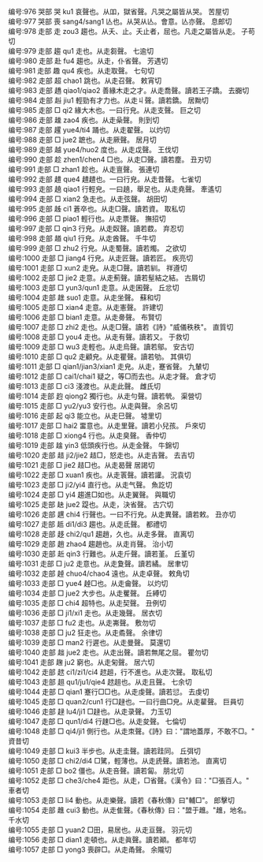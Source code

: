 <!-- { "loadSidebar": true } -->
编号:976   哭部   哭   ku1   哀聲也。从吅，獄省聲。凡哭之屬皆从哭。   苦屋切  
编号:977   哭部   喪   sang4/sang1   亾也。从哭从亾。會意。亾亦聲。   息郎切  
编号:978   走部   走   zou3   趨也。从夭、止。夭止者，屈也。凡走之屬皆从走。   子苟切  
编号:979   走部   趨   qu1   走也。从走芻聲。   七逾切  
编号:980   走部   赴   fu4   趨也。从走，仆省聲。   芳遇切  
编号:981   走部   趣   qu4   疾也。从走取聲。   七句切  
编号:982   走部   超   chao1   跳也。从走召聲。   敕宵切  
编号:983   走部   趫   qiao1/qiao2   善緣木走之才。从走喬聲。讀若王子蹻。   去嚻切  
编号:984   走部   赳   jiu1   輕勁有才力也。从走丩聲。讀若鐈。   居黝切  
编号:985   走部   □   qi2   緣大木也。一曰行皃。从走支聲。   巨之切  
编号:986   走部   趮   zao4   疾也。从走喿聲。   則到切  
编号:987   走部   趯   yue4/ti4   踊也。从走翟聲。   以灼切  
编号:988   走部   □   jue2   蹠也。从走厥聲。   居月切  
编号:989   走部   越   yue4/huo2   度也。从走戉聲。   王伐切  
编号:990   走部   趁   zhen1/chen4   □也。从走□聲。讀若塵。   丑刃切  
编号:991   走部   □   zhan1   趁也。从走亶聲。   張連切  
编号:992   走部   趞   que4   趞趞也。一曰行皃。从走昔聲。   七雀切  
编号:993   走部   趬   qiao1   行輕皃。一曰趬，舉足也。从走堯聲。   牽遙切  
编号:994   走部   □   xian2   急走也。从走弦聲。   胡田切  
编号:995   走部   趀   ci1   蒼卒也。从走□聲。讀若資。   取私切  
编号:996   走部   □   piao1   輕行也。从走票聲。   撫招切  
编号:997   走部   □   qin3   行皃。从走臤聲。讀若菣。   弃忍切  
编号:998   走部   趥   qiu1   行皃。从走酋聲。   千牛切  
编号:999   走部   □   zhu2   行皃。从走蜀聲。讀若燭。   之欲切  
编号:1000   走部   □   jiang4   行皃。从走匠聲。讀若匠。   疾亮切  
编号:1001   走部   □   xun2   走皃。从走□聲。讀若紃。   祥遵切  
编号:1002   走部   □   jie2   走意。从走薊聲。讀若髽結之結。   古屑切  
编号:1003   走部   □   yun3/qun1   走意。从走囷聲。   丘忿切  
编号:1004   走部   趖   suo1   走意。从走坐聲。   蘇和切  
编号:1005   走部   □   xian4   走意。从走憲聲。   許建切  
编号:1006   走部   □   bian1   走意。从走臱聲。   布賢切  
编号:1007   走部   □   zhi2   走也。从走□聲。讀若《詩》"威儀秩秩"。   直質切  
编号:1008   走部   □   you4   走也。从走有聲。讀若又。   于救切  
编号:1009   走部   □   wu3   走輕也。从走烏聲。讀若鄔。   安古切  
编号:1010   走部   □   qu2   走顧皃。从走瞿聲。讀若劬。   其俱切  
编号:1011   走部   □   qian1/jian3/xian1   走皃。从走，蹇省聲。   九輦切  
编号:1012   走部   □   cai1/chai1   疑之，等□而去也。从走才聲。   倉才切  
编号:1013   走部   □   ci3   淺渡也。从走此聲。   雌氏切  
编号:1014   走部   赹   qiong2   獨行也。从走勻聲。讀若煢。   渠營切  
编号:1015   走部   □   yu2/yu3   安行也。从走與聲。   余呂切  
编号:1016   走部   起   qi3   能立也。从走巳聲。   墟里切  
编号:1017   走部   □   hai2   畱意也。从走里聲。讀若小兒孩。   戶來切  
编号:1018   走部   □   xiong4   行也。从走臭聲。   香仲切  
编号:1019   走部   趛   yin3   低頭疾行也。从走金聲。   牛錦切  
编号:1020   走部   趌   ji2/jie2   趌□，怒走也。从走吉聲。   去吉切  
编号:1021   走部   □   jie2   趌□也。从走曷聲   居謁切  
编号:1022   走部   □   xuan1   疾也。从走瞏聲。讀若讙。   況袁切  
编号:1023   走部   □   ji2/yi4   直行也。从走气聲。   魚訖切  
编号:1024   走部   □   yi4   趨進□如也。从走翼聲。   與職切  
编号:1025   走部   赽   jue2   踶也。从走，決省聲。   古穴切  
编号:1026   走部   趩   chi4   行聲也。一曰不行皃。从走異聲。讀若敕。   丑亦切  
编号:1027   走部   趆   di1/di3   趨也。从走氐聲。   都禮切  
编号:1028   走部   趍   chi2/qu1   趨趙，久也。从走多聲。   直离切  
编号:1029   走部   趙   zhao4   趨趙也。从走肖聲。   治小切  
编号:1030   走部   赾   qin3   行難也。从走斤聲。讀若堇。   丘堇切  
编号:1031   走部   □   ju2   走意也。从走夐聲。讀若繘。   居聿切  
编号:1032   走部   趠   chuo4/chao4   遠也。从走卓聲。   敕角切  
编号:1033   走部   □   yue4   趠□也。从走龠聲。   以灼切  
编号:1034   走部   □   jue2   大步也。从走矍聲。   丘縛切  
编号:1035   走部   □   chi4   超特也。从走契聲。   丑例切  
编号:1036   走部   □   ji1/xi1   走也。从走幾聲。   居衣切  
编号:1037   走部   □   fu2   走也。从走岪聲。   敷勿切  
编号:1038   走部   □   ju2   狂走也。从走矞聲。   余律切  
编号:1039   走部   □   man2   行遲也。从走曼聲。   莫還切  
编号:1040   走部   趉   jue2   走也。从走出聲。讀若無尾之屈。   瞿勿切  
编号:1041   走部   趜   ju2   窮也。从走匊聲。   居六切  
编号:1042   走部   趑   ci1/zi1/ci4   趑趄，行不進也。从走次聲。   取私切  
编号:1043   走部   趄   qu1/ju1/qie4   趑趄也。从走且聲。   七余切  
编号:1044   走部   □   qian1   蹇行□□也。从走虔聲。讀若愆。   去虔切  
编号:1045   走部   □   quan2/cun1   行□趢也。一曰行曲□皃。从走雚聲。   巨員切  
编号:1046   走部   趢   lu4/ji1   □趢也。从走录聲。   力玉切  
编号:1047   走部   □   qun1/di4   行趚□也。从走夋聲。   七倫切  
编号:1048   走部   □   qi4/ji1   側行也。从走朿聲。《詩》曰："謂地蓋厚，不敢不□。"   資昔切  
编号:1049   走部   □   kui3   半步也。从走圭聲。讀若跬同。   丘弭切  
编号:1050   走部   □   chi2/di4   □騭，輕薄也。从走虒聲。讀若池。   直离切  
编号:1051   走部   □   bo2   僵也。从走咅聲。讀若匐。   朋北切  
编号:1052   走部   □   che3/che4   距也。从走，□省聲。《漢令》曰："□張百人。"   車者切  
编号:1053   走部   □   li4   動也。从走樂聲。讀若《春秋傳》曰"輔□"。   郎擊切  
编号:1054   走部   趡   cui3   動也。从走隹聲。《春秋傳》曰："盟于趡。"趡，地名。   千水切  
编号:1055   走部   □   yuan2   □田，易居也。从走亘聲。   羽元切  
编号:1056   走部   □   dian1   走頓也。从走眞聲。讀若顚。   都年切  
编号:1057   走部   □   yong3   喪辟□。从走甬聲。   余隴切  
